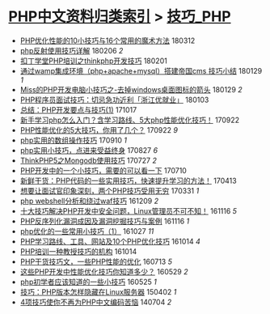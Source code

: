 [PHP中文资料归类索引](../README.md) > [技巧_PHP](技巧_PHP.md)
====
- [PHP优化性能的10小技巧与16个常用的魔术方法](http://jkwz.applinzi.com/ittc/7079679436213715978.html#PHP%E4%BC%98%E5%8C%96%E6%80%A7%E8%83%BD%E7%9A%8410%E5%B0%8F%E6%8A%80%E5%B7%A7%E4%B8%8E16%E4%B8%AA%E5%B8%B8%E7%94%A8%E7%9A%84%E9%AD%94%E6%9C%AF%E6%96%B9%E6%B3%95) 180312  
- [php反射使用技巧详解](http://jkwz.applinzi.com/ittc/7066894975977931783.html#php%E5%8F%8D%E5%B0%84%E4%BD%BF%E7%94%A8%E6%8A%80%E5%B7%A7%E8%AF%A6%E8%A7%A3) 180206 *2* 
- [扣丁学堂PHP培训之thinkphp开发技巧](http://jkwz.applinzi.com/ittc/7065101205993161745.html#%E6%89%A3%E4%B8%81%E5%AD%A6%E5%A0%82PHP%E5%9F%B9%E8%AE%AD%E4%B9%8Bthinkphp%E5%BC%80%E5%8F%91%E6%8A%80%E5%B7%A7) 180201  
- [通过wamp集成环境（php+apache+mysql）搭建帝国cms 技巧小结](http://jkwz.applinzi.com/ittc/7064094991536620550.html#%E9%80%9A%E8%BF%87wamp%E9%9B%86%E6%88%90%E7%8E%AF%E5%A2%83%EF%BC%88php%2Bapache%2Bmysql%EF%BC%89%E6%90%AD%E5%BB%BA%E5%B8%9D%E5%9B%BDcms+%E6%8A%80%E5%B7%A7%E5%B0%8F%E7%BB%93) 180129 *1* 
- [Miss的PHP开发电脑小技巧之-去掉windows桌面图标的箭头](http://jkwz.applinzi.com/ittc/7064044140977718288.html#Miss%E7%9A%84PHP%E5%BC%80%E5%8F%91%E7%94%B5%E8%84%91%E5%B0%8F%E6%8A%80%E5%B7%A7%E4%B9%8B-%E5%8E%BB%E6%8E%89windows%E6%A1%8C%E9%9D%A2%E5%9B%BE%E6%A0%87%E7%9A%84%E7%AE%AD%E5%A4%B4) 180129 *2* 
- [PHP程序员面试技巧：切忌急功近利「浙江优就业」](http://jkwz.applinzi.com/ittc/7054362216197784587.html#PHP%E7%A8%8B%E5%BA%8F%E5%91%98%E9%9D%A2%E8%AF%95%E6%8A%80%E5%B7%A7%EF%BC%9A%E5%88%87%E5%BF%8C%E6%80%A5%E5%8A%9F%E8%BF%91%E5%88%A9%E3%80%8C%E6%B5%99%E6%B1%9F%E4%BC%98%E5%B0%B1%E4%B8%9A%E3%80%8D) 180103  
- [总结：PHP开发要点与技巧(1)](http://jkwz.applinzi.com/ittc/7025350626748400656.html#%E6%80%BB%E7%BB%93%EF%BC%9APHP%E5%BC%80%E5%8F%91%E8%A6%81%E7%82%B9%E4%B8%8E%E6%8A%80%E5%B7%A7%281%29) 171017  
- [新手学习php怎么入门？含学习路线、5大php性能优化技巧！](http://jkwz.applinzi.com/ittc/7016184857590498320.html#%E6%96%B0%E6%89%8B%E5%AD%A6%E4%B9%A0php%E6%80%8E%E4%B9%88%E5%85%A5%E9%97%A8%EF%BC%9F%E5%90%AB%E5%AD%A6%E4%B9%A0%E8%B7%AF%E7%BA%BF%E3%80%815%E5%A4%A7php%E6%80%A7%E8%83%BD%E4%BC%98%E5%8C%96%E6%8A%80%E5%B7%A7%EF%BC%81) 170922  
- [PHP性能优化的5大技巧，你用了几个？](http://jkwz.applinzi.com/ittc/7016184857544360976.html#PHP%E6%80%A7%E8%83%BD%E4%BC%98%E5%8C%96%E7%9A%845%E5%A4%A7%E6%8A%80%E5%B7%A7%EF%BC%8C%E4%BD%A0%E7%94%A8%E4%BA%86%E5%87%A0%E4%B8%AA%EF%BC%9F) 170922 *9* 
- [php实用的数组操作技巧](http://jkwz.applinzi.com/ittc/7011641298661147665.html#php%E5%AE%9E%E7%94%A8%E7%9A%84%E6%95%B0%E7%BB%84%E6%93%8D%E4%BD%9C%E6%8A%80%E5%B7%A7) 170910 *1* 
- [php实用小技巧，点进来受益终身](http://jkwz.applinzi.com/ittc/7006607872237241360.html#php%E5%AE%9E%E7%94%A8%E5%B0%8F%E6%8A%80%E5%B7%A7%EF%BC%8C%E7%82%B9%E8%BF%9B%E6%9D%A5%E5%8F%97%E7%9B%8A%E7%BB%88%E8%BA%AB) 170827 *6* 
- [ThinkPHP5之Mongodb使用技巧](http://jkwz.applinzi.com/ittc/6994891806553424913.html#ThinkPHP5%E4%B9%8BMongodb%E4%BD%BF%E7%94%A8%E6%8A%80%E5%B7%A7) 170727 *2* 
- [PHP开发中的一个小技巧，需要的可以看一下](http://jkwz.applinzi.com/ittc/6988702336971965445.html#PHP%E5%BC%80%E5%8F%91%E4%B8%AD%E7%9A%84%E4%B8%80%E4%B8%AA%E5%B0%8F%E6%8A%80%E5%B7%A7%EF%BC%8C%E9%9C%80%E8%A6%81%E7%9A%84%E5%8F%AF%E4%BB%A5%E7%9C%8B%E4%B8%80%E4%B8%8B) 170710  
- [新鲜干货：PHP代码的一些实用技巧，快速提升学习的方法！](http://jkwz.applinzi.com/ittc/6955971460177855493.html#%E6%96%B0%E9%B2%9C%E5%B9%B2%E8%B4%A7%EF%BC%9APHP%E4%BB%A3%E7%A0%81%E7%9A%84%E4%B8%80%E4%BA%9B%E5%AE%9E%E7%94%A8%E6%8A%80%E5%B7%A7%EF%BC%8C%E5%BF%AB%E9%80%9F%E6%8F%90%E5%8D%87%E5%AD%A6%E4%B9%A0%E7%9A%84%E6%96%B9%E6%B3%95%EF%BC%81) 170413  
- [想要让面试官印象深刻，两个PHP技巧受用无穷](http://jkwz.applinzi.com/ittc/6951314482797216773.html#%E6%83%B3%E8%A6%81%E8%AE%A9%E9%9D%A2%E8%AF%95%E5%AE%98%E5%8D%B0%E8%B1%A1%E6%B7%B1%E5%88%BB%EF%BC%8C%E4%B8%A4%E4%B8%AAPHP%E6%8A%80%E5%B7%A7%E5%8F%97%E7%94%A8%E6%97%A0%E7%A9%B7) 170331 *1* 
- [php webshell分析和绕过waf技巧](http://jkwz.applinzi.com/ittc/6909573260898731013.html#php+webshell%E5%88%86%E6%9E%90%E5%92%8C%E7%BB%95%E8%BF%87waf%E6%8A%80%E5%B7%A7) 161209 *2* 
- [十大技巧解决PHP开发中安全问题，Linux管理员不可不知！](http://jkwz.applinzi.com/ittc/6901154259503940613.html#%E5%8D%81%E5%A4%A7%E6%8A%80%E5%B7%A7%E8%A7%A3%E5%86%B3PHP%E5%BC%80%E5%8F%91%E4%B8%AD%E5%AE%89%E5%85%A8%E9%97%AE%E9%A2%98%EF%BC%8CLinux%E7%AE%A1%E7%90%86%E5%91%98%E4%B8%8D%E5%8F%AF%E4%B8%8D%E7%9F%A5%EF%BC%81) 161116 *5* 
- [PHP反序列化漏洞成因及漏洞挖掘技巧与案例](http://jkwz.applinzi.com/ittc/6901131103997264901.html#PHP%E5%8F%8D%E5%BA%8F%E5%88%97%E5%8C%96%E6%BC%8F%E6%B4%9E%E6%88%90%E5%9B%A0%E5%8F%8A%E6%BC%8F%E6%B4%9E%E6%8C%96%E6%8E%98%E6%8A%80%E5%B7%A7%E4%B8%8E%E6%A1%88%E4%BE%8B) 161116 *1* 
- [php优化的一些常用小技巧（1）](http://jkwz.applinzi.com/ittc/6893704969537979396.html#php%E4%BC%98%E5%8C%96%E7%9A%84%E4%B8%80%E4%BA%9B%E5%B8%B8%E7%94%A8%E5%B0%8F%E6%8A%80%E5%B7%A7%EF%BC%881%EF%BC%89) 161027 *11* 
- [PHP学习路线、工具、网站及10个PHP优化技巧](http://jkwz.applinzi.com/ittc/6888942696613282821.html#PHP%E5%AD%A6%E4%B9%A0%E8%B7%AF%E7%BA%BF%E3%80%81%E5%B7%A5%E5%85%B7%E3%80%81%E7%BD%91%E7%AB%99%E5%8F%8A10%E4%B8%AAPHP%E4%BC%98%E5%8C%96%E6%8A%80%E5%B7%A7) 161014 *4* 
- [PHP培训一种教授技巧的机构](http://jkwz.applinzi.com/ittc/6888869350785680389.html#PHP%E5%9F%B9%E8%AE%AD%E4%B8%80%E7%A7%8D%E6%95%99%E6%8E%88%E6%8A%80%E5%B7%A7%E7%9A%84%E6%9C%BA%E6%9E%84) 161014  
- [PHP干货技巧文，一些PHP性能的优化](http://jkwz.applinzi.com/ittc/6854455730450727940.html#PHP%E5%B9%B2%E8%B4%A7%E6%8A%80%E5%B7%A7%E6%96%87%EF%BC%8C%E4%B8%80%E4%BA%9BPHP%E6%80%A7%E8%83%BD%E7%9A%84%E4%BC%98%E5%8C%96) 160713 *5* 
- [这些PHP开发中性能优化技巧你知道多少？](http://jkwz.applinzi.com/ittc/6837651893991769093.html#%E8%BF%99%E4%BA%9BPHP%E5%BC%80%E5%8F%91%E4%B8%AD%E6%80%A7%E8%83%BD%E4%BC%98%E5%8C%96%E6%8A%80%E5%B7%A7%E4%BD%A0%E7%9F%A5%E9%81%93%E5%A4%9A%E5%B0%91%EF%BC%9F) 160529 *2* 
- [php初学者应该知道的一些小技巧](http://jkwz.applinzi.com/ittc/6836076471759930372.html#php%E5%88%9D%E5%AD%A6%E8%80%85%E5%BA%94%E8%AF%A5%E7%9F%A5%E9%81%93%E7%9A%84%E4%B8%80%E4%BA%9B%E5%B0%8F%E6%8A%80%E5%B7%A7) 160525 *1* 
- [技巧：PHP版本怎样隐藏在Linux服务器](http://jkwz.applinzi.com/ittc/547650611397852654.html#%E6%8A%80%E5%B7%A7%EF%BC%9APHP%E7%89%88%E6%9C%AC%E6%80%8E%E6%A0%B7%E9%9A%90%E8%97%8F%E5%9C%A8Linux%E6%9C%8D%E5%8A%A1%E5%99%A8) 150402 *1* 
- [4项技巧使你不再为PHP中文编码苦恼](http://jkwz.applinzi.com/ittc/547650611370333809.html#4%E9%A1%B9%E6%8A%80%E5%B7%A7%E4%BD%BF%E4%BD%A0%E4%B8%8D%E5%86%8D%E4%B8%BAPHP%E4%B8%AD%E6%96%87%E7%BC%96%E7%A0%81%E8%8B%A6%E6%81%BC) 140704 *2* 

